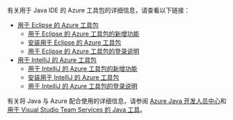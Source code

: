 有关用于 Java IDE 的 Azure 工具包的详细信息，请查看以下链接：

- [用于 Eclipse 的 Azure 工具包](/azure-toolkit-for-eclipse)
  - [用于 Eclipse 的 Azure 工具包的新增功能](/azure-toolkit-for-eclipse-whats-new)
  - [安装用于 Eclipse 的 Azure 工具包](/azure-toolkit-for-eclipse-installation)
  - [用于 Eclipse 的 Azure 工具包的登录说明](/azure-toolkit-for-eclipse-sign-in-instructions)
- [用于 IntelliJ 的 Azure 工具包](/azure-toolkit-for-intellij)
  - [用于 IntelliJ 的 Azure 工具包的新增功能](/azure-toolkit-for-intellij-whats-new)
  - [安装用于 IntelliJ 的 Azure 工具包](/azure-toolkit-for-intellij-installation)
  - [用于 IntelliJ 的 Azure 工具包的登录说明](/azure-toolkit-for-intellij-sign-in-instructions)

有关将 Java 与 Azure 配合使用的详细信息，请参阅 [Azure Java 开发人员中心](/develop/java/)和[用于 Visual Studio Team Services 的 Java 工具](https://java.visualstudio.com/)。

<!-- ms.date: 10/26/2017 -->